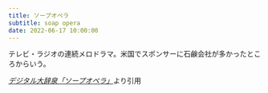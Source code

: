 ```yaml
---
title: ソープオペラ
subtitle: soap opera
date: 2022-06-17 10:00:00
---
```


テレビ・ラジオの連続メロドラマ。米国でスポンサーに石鹸会社が多かったところからいう。

<cite>[デジタル大辞泉「ソープオペラ」](https://dictionary.goo.ne.jp/word/%E3%82%BD%E3%83%BC%E3%83%97%E3%82%AA%E3%83%9A%E3%83%A9/)</cite>より引用